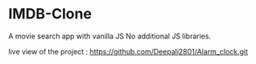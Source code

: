 # IMDB-Clone
A movie search app with vanilla JS
No additional JS libraries.

live view of the project : https://github.com/Deepali2801/Alarm_clock.git
